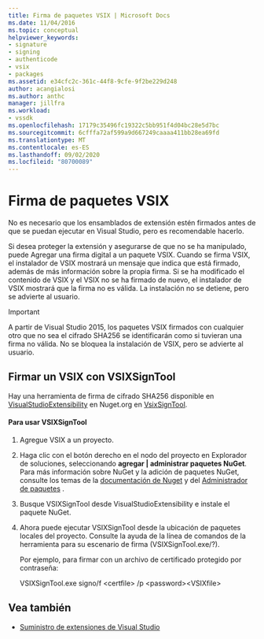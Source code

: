 ```yaml
---
title: Firma de paquetes VSIX | Microsoft Docs
ms.date: 11/04/2016
ms.topic: conceptual
helpviewer_keywords:
- signature
- signing
- authenticode
- vsix
- packages
ms.assetid: e34cfc2c-361c-44f8-9cfe-9f2be229d248
author: acangialosi
ms.author: anthc
manager: jillfra
ms.workload:
- vssdk
ms.openlocfilehash: 17179c35496fc19322c5bb951f4d04bc28e5d7bc
ms.sourcegitcommit: 6cfffa72af599a9d667249caaaa411bb28ea69fd
ms.translationtype: MT
ms.contentlocale: es-ES
ms.lasthandoff: 09/02/2020
ms.locfileid: "80700089"
---
```

# <a name="signing-vsix-packages"></a>Firma de paquetes VSIX
No es necesario que los ensamblados de extensión estén firmados antes de que se puedan ejecutar en Visual Studio, pero es recomendable hacerlo.

 Si desea proteger la extensión y asegurarse de que no se ha manipulado, puede Agregar una firma digital a un paquete VSIX. Cuando se firma VSIX, el instalador de VSIX mostrará un mensaje que indica que está firmado, además de más información sobre la propia firma. Si se ha modificado el contenido de VSIX y el VSIX no se ha firmado de nuevo, el instalador de VSIX mostrará que la firma no es válida. La instalación no se detiene, pero se advierte al usuario.

> [!IMPORTANT]
> A partir de Visual Studio 2015, los paquetes VSIX firmados con cualquier otro que no sea el cifrado SHA256 se identificarán como si tuvieran una firma no válida. No se bloquea la instalación de VSIX, pero se advierte al usuario.

## <a name="signing-a-vsix-with-vsixsigntool"></a>Firmar un VSIX con VSIXSignTool
 Hay una herramienta de firma de cifrado SHA256 disponible en [VisualStudioExtensibility](https://www.nuget.org/profiles/VisualStudioExtensibility) en Nuget.org en [VsixSignTool](https://www.nuget.org/packages/Microsoft.VSSDK.Vsixsigntool).

#### <a name="to-use-the-vsixsigntool"></a>Para usar VSIXSignTool

1. Agregue VSIX a un proyecto.

2. Haga clic con el botón derecho en el nodo del proyecto en Explorador de soluciones, seleccionando **agregar &#124; administrar paquetes NuGet**.  Para más información sobre NuGet y la adición de paquetes NuGet, consulte los temas de la [documentación de Nuget](/NuGet) y del [Administrador de paquetes](/NuGet/Tools/Package-Manager-UI) .

3. Busque VSIXSignTool desde VisualStudioExtensibility e instale el paquete NuGet.

4. Ahora puede ejecutar VSIXSignTool desde la ubicación de paquetes locales del proyecto. Consulte la ayuda de la línea de comandos de la herramienta para su escenario de firma (VSIXSignTool.exe/?).

   Por ejemplo, para firmar con un archivo de certificado protegido por contraseña:

   VSIXSignTool.exe signo/f \<certfile> /p \<password>\<VSIXfile>

## <a name="see-also"></a>Vea también
- [Suministro de extensiones de Visual Studio](../extensibility/shipping-visual-studio-extensions.md)
